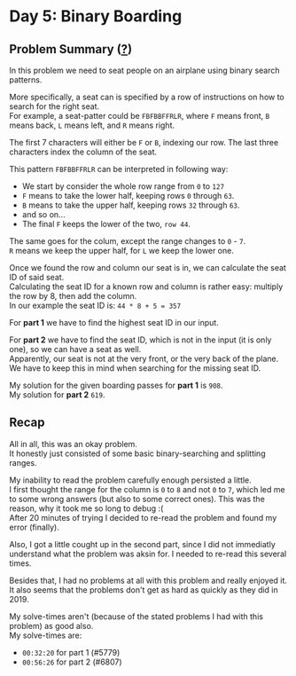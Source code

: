 # Day 5: Binary Boarding
## Problem Summary ([?](https://adventofcode.com/2020/day/5))

In this problem we need to seat people on an airplane using binary search patterns.

More specifically, a seat can is specified by a row of instructions on how to search for the right seat.  
For example, a seat-patter could be `FBFBBFFRLR`, where `F` means front, `B` means back, `L` means left, and `R` means right.

The first 7 characters will either be `F` or `B`, indexing our row. The last three characters index the column of the seat.

This pattern `FBFBBFFRLR` can be interpreted in following way:
- We start by consider the whole row range from `0` to `127`
- `F` means to take the lower half, keeping rows `0` through `63`.
- `B` means to take the upper half, keeping rows `32` through `63`.
- and so on...
- The final `F` keeps the lower of the two, `row 44`.

The same goes for the colum, except the range changes to `0` - `7`.  
`R` means we keep the upper half, for `L` we keep the lower one.

Once we found the row and column our seat is in, we can calculate the seat ID of said seat.  
Calculating the seat ID for a known row and column is rather easy: multiply the row by 8, then add the column.  
In our example the seat ID is: `44 * 8 + 5 = 357`

For **part 1** we have to find the highest seat ID in our input.  

For **part 2** we have to find the seat ID, which is not in the input (it is only one), so we can have a seat as well.  
Apparently, our seat is not at the very front, or the very back of the plane. We have to keep this in mind when searching for the missing seat ID.

My solution for the given boarding passes for **part 1** is `908`.  
My solution for **part 2** `619`.

## Recap
All in all, this was an okay problem.  
It honestly just consisted of some basic binary-searching and splitting ranges.

My inability to read the problem carefully enough persisted a little.  
I first thought the range for the column is `0` to `8` and not `0` to `7`, which led me to some wrong answers (but also to some correct ones). This was the reason, why it took me so long to debug :(  
After 20 minutes of trying I decided to re-read the problem and found my error (finally).

Also, I got a little cought up in the second part, since I did not immediatly understand what the problem was aksin for. I needed to re-read this several times.

Besides that, I had no problems at all with this problem and really enjoyed it.  
It also seems that the problems don't get as hard as quickly as they did in 2019.

My solve-times aren't (because of the stated problems I had with this problem) as good also.  
My solve-times are:
- `00:32:20` for part 1 (#5779)
- `00:56:26` for part 2 (#6807)




